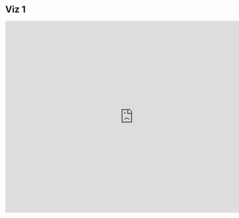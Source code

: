 # Viz 1
<iframe seamless frameborder="0" src="https://public.tableau.com/views/MainCitiesofFrosinone/Dashboard1?:embed=yes&:display_count=yes&:showVizHome=no" width = '800' height = '600' scrolling='yes' ></iframe>    

